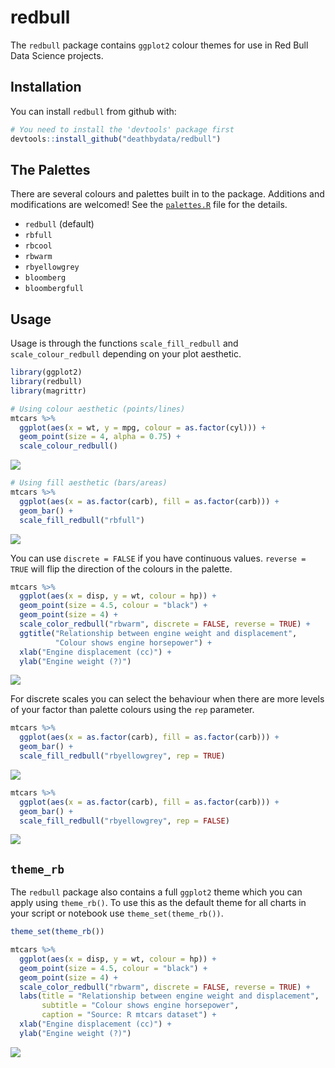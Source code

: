 
redbull
=======

The `redbull` package contains `ggplot2` colour themes for use in Red Bull Data Science projects.

Installation
------------

You can install `redbull` from github with:

``` r
# You need to install the 'devtools' package first
devtools::install_github("deathbydata/redbull")
```

The Palettes
------------

There are several colours and palettes built in to the package. Additions and modifications are welcomed! See the [`palettes.R`](/R/palettes.R) file for the details.

-   `redbull` (default)
-   `rbfull`
-   `rbcool`
-   `rbwarm`
-   `rbyellowgrey`
-   `bloomberg`
-   `bloombergfull`

Usage
-----

Usage is through the functions `scale_fill_redbull` and `scale_colour_redbull` depending on your plot aesthetic.

``` r
library(ggplot2)
library(redbull)
library(magrittr)

# Using colour aesthetic (points/lines)
mtcars %>% 
  ggplot(aes(x = wt, y = mpg, colour = as.factor(cyl))) + 
  geom_point(size = 4, alpha = 0.75) + 
  scale_colour_redbull()
```

![](README_files/figure-markdown_github/scale_redbull-1.png)

``` r
# Using fill aesthetic (bars/areas)
mtcars %>% 
  ggplot(aes(x = as.factor(carb), fill = as.factor(carb))) + 
  geom_bar() + 
  scale_fill_redbull("rbfull")
```

![](README_files/figure-markdown_github/scale_redbull-2.png)

You can use `discrete = FALSE` if you have continuous values. `reverse = TRUE` will flip the direction of the colours in the palette.

``` r
mtcars %>% 
  ggplot(aes(x = disp, y = wt, colour = hp)) + 
  geom_point(size = 4.5, colour = "black") +
  geom_point(size = 4) + 
  scale_color_redbull("rbwarm", discrete = FALSE, reverse = TRUE) +
  ggtitle("Relationship between engine weight and displacement",
          "Colour shows engine horsepower") +
  xlab("Engine displacement (cc)") +
  ylab("Engine weight (?)")
```

![](README_files/figure-markdown_github/discrete%20and%20reverse-1.png)

For discrete scales you can select the behaviour when there are more levels of your factor than palette colours using the `rep` parameter.

``` r
mtcars %>% 
  ggplot(aes(x = as.factor(carb), fill = as.factor(carb))) + 
  geom_bar() + 
  scale_fill_redbull("rbyellowgrey", rep = TRUE)
```

![](README_files/figure-markdown_github/rep%20parameter-1.png)

``` r
mtcars %>% 
  ggplot(aes(x = as.factor(carb), fill = as.factor(carb))) + 
  geom_bar() + 
  scale_fill_redbull("rbyellowgrey", rep = FALSE)
```

![](README_files/figure-markdown_github/rep%20parameter-2.png)

`theme_rb`
----------

The `redbull` package also contains a full `ggplot2` theme which you can apply using `theme_rb()`. To use this as the default theme for all charts in your script or notebook use `theme_set(theme_rb())`.

``` r
theme_set(theme_rb())

mtcars %>% 
  ggplot(aes(x = disp, y = wt, colour = hp)) + 
  geom_point(size = 4.5, colour = "black") +
  geom_point(size = 4) + 
  scale_color_redbull("rbwarm", discrete = FALSE, reverse = TRUE) +
  labs(title = "Relationship between engine weight and displacement",
       subtitle = "Colour shows engine horsepower",
       caption = "Source: R mtcars dataset") +
  xlab("Engine displacement (cc)") +
  ylab("Engine weight (?)")
```

![](README_files/figure-markdown_github/theme_rb-1.png)
